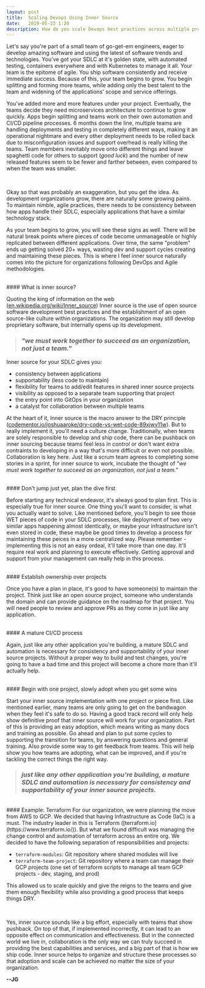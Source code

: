 ```yaml
---
layout: post
title:  Scaling Devops Using Inner Source
date:   2019-05-22 1:20
description: How do you scale Devops best practices across multiple product teams and maintain consistency and reliability of your tooling, automation, and culture? Inner source is more supportable in the long run and can help give teams the flexibility they need to succeed in releasing code that is built, tested, and deployed consistently.
---
```



Let's say you're part of a small team of go-get-em engineers, eager to develop amazing software and using the latest of software trends and technologies. You've got your SDLC at it's golden state, with automated testing, containers everywhere and with Kubernetes to manage it all. Your team is the epitome of agile. You ship software consistently and receive immediate success. Because of this, your team begins to grow. You begin splitting and forming more teams, while adding only the best talent to the team and widening of the applications' scope and service offerings.

You've added more and more features under your project. Eventually, the teams decide they need microservices architecture to continue to grow quickly. Apps begin splitting and teams work on their own automation and CI/CD pipeline processes. 6 months down the line, multiple teams are handling deployments and testing in completely different ways, making it an operational nightmare and every other deployment needs to be rolled back due to misconfiguration issues and support overhead is really killing the teams. Team members inevitably move onto different things and leave spaghetti code for others to support (_good luck_) and the number of new released features seem to be fewer and farther between, even compared to when the team was smaller.

<div class="img_row">
  <img class="col three" src="{{ site.baseurl }}/img/posts/2019-05-21-scaling-devops-using-innersource/this_is_fine.jpg" alt="" title="example image"/>
</div>
<br/>

Okay so that was probably an exaggeration, but you get the idea. As development organizations grow, there are naturally some growing pains. To maintain nimble, agile practices, there needs to be consistency between how apps handle their SDLC, especially applications that have a similar technology stack.

As your team begins to grow, you will see these signs as well. There will be natural break points where pieces of code become unmanageable or highly replicated between different applications. Over time, the same "problem" ends up getting solved 20+ ways, wasting dev and support cycles creating and maintaining these pieces. This is where I feel inner source naturally comes into the picture for organizations following DevOps and Agile methodologies.

<br/>
#### What is inner source?

Quoting the king of information on the web ([en.wikipedia.org/wiki/Inner_source](https://en.wikipedia.org/wiki/Inner_source)) Inner source is the use of open source software development best practices and the establishment of an open source-like culture within organizations. The organization may still develop proprietary software, but internally opens up its development.

> ### _"we must work together to succeed as an organization, not just a team."_

Inner source for your SDLC gives you:
- consistency between applications
- supportability (less code to maintain)
- flexibility for teams to add/edit features in shared inner source projects
- visibility as opposed to a separate team supporting that project
- the entry point into GitOps in your organization
- a catalyst for collaboration between multiple teams

At the heart of it, Inner source is the macro answer to the DRY principle ([codementor.io/joshuaaroke/dry-code-vs-wet-code-89xjwv11w](https://www.codementor.io/joshuaaroke/dry-code-vs-wet-code-89xjwv11w)). But to really implement it, you'll need a culture change. Traditionally, when teams are solely responsible to develop and ship code, there can be pushback on inner sourcing because teams feel less _in control_ or don't want extra contraints to developing in a way that's more difficult or even not possible. Collaboration is key here. Just like a scrum team agrees to completing some stories in a sprint, for inner source to work, incubate the thought of _"we must work together to succeed as an organization, not just a team."_

<br/>
#### Don't jump just yet, plan the dive first

Before starting any technical endeavor, it's always good to plan first. This is especially true for inner source. One thing you'll want to consider, is what you actually want to solve. Like mentioned before, you'll begin to see those WET pieces of code in your SDLC processes, like deployment of two very similar apps happening almost identically, or maybe your infrastructure isn't even stored in code, these maybe be good times to develop a process for maintaining these peices in a more centralized way. Please remember - implementing this is not an easy ordeal, it'll take more than one day. It'll require real work and planning to execute effectively. Getting approval and support from your management can really help in this process.

<br/>
#### Establish ownership over projects

Once you have a plan in place, it's good to have someone(s) to maintain the project. Think just like an open source project, someone who understands the domain and can provide guidance on the roadmap for that project. You will need people to review and approve PRs as they come in just like any application.

<br/>
#### A mature CI/CD process

Again, just like any other application you're building, a mature SDLC and automation is necessary for consistency and supportability of your inner source projects. Without a proper way to build and test changes, you're going to have a bad time and this project will become a chore more than it'll actually help.

<br/>
#### Begin with one project, slowly adopt when you get some wins

Start your inner source implementation with one project or piece first. Like mentioned earlier, many teams are only going to get on the bandwagon when they feel it's safe to do so. Having a good track record will only help show definitive proof that inner source will work for your organization. Part of this is providing an easy adoption, which means writing as many docs and training as possible. Go ahead and plan to put some cycles to supporting the transition for teams, by answering questions and general training. Also provide some way to get feedback from teams. This will help show you how teams are adopting, what can be improved, and if you're tackling the correct things the right way.

> ### _just like any other application you're building, a mature SDLC and automation is necessary for consistency and supportability of your inner source projects._

<br/>
#### Example: Terraform
For our organization, we were planning the move from AWS to GCP. We decided that having Infrastructure as Code (IaC) is a must. The industry leader in this is Terraform ([terraform.io](https://www.terraform.io/)). But what we found difficult was managing the change control and automation of terraform across an entire org. We decided to have the following separation of responsibilities and projects:

- `terraform-modules`: Git repository where shared modules will live
- `terraform-team-project`: Git repository where a team can manage their GCP projects (one set of terraform scripts to manage all team GCP projects - dev, staging, and prod)

This allowed us to scale quickly and give the reigns to the teams and give them enough flexibility while also providing a good process that keeps things DRY.

<br/>

Yes, inner source sounds like a big effort, especially with teams that show pushback. On top of that, if implemented incorrectly, it can lead to an opposite effect on communication and effectiveness. But in the connected world we live in, collaboration is the only way we can truly succeed in providing the best capabilities and services, and a big part of that is how we ship code. Inner source helps to organize and structure these processes so that adoption and scale can be achieved no matter the size of your organization.



<strong>--JG</strong>
